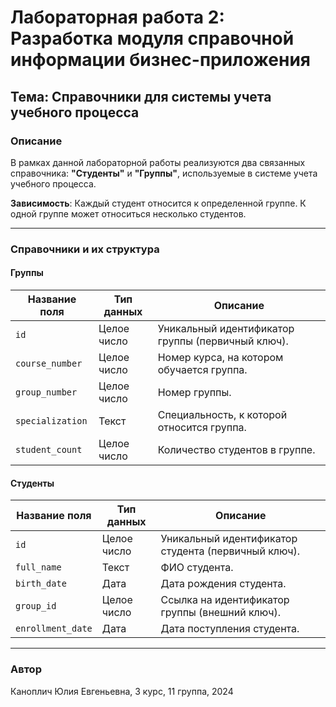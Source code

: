 # Лабораторная работа 2: Разработка модуля справочной информации бизнес-приложения

## Тема: Справочники для системы учета учебного процесса

### Описание
В рамках данной лабораторной работы реализуются два связанных справочника: **"Студенты"** и **"Группы"**, используемые в системе учета учебного процесса.

**Зависимость**: Каждый студент относится к определенной группе. К одной группе может относиться несколько студентов.

---

### Справочники и их структура

#### **Группы**
| **Название поля**   | **Тип данных**    | **Описание**                                         |
|----------------------|-------------------|-----------------------------------------------------|
| `id`                | Целое число       | Уникальный идентификатор группы (первичный ключ).  |
| `course_number`     | Целое число       | Номер курса, на котором обучается группа.          |
| `group_number`      | Целое число       | Номер группы.                                       |
| `specialization`    | Текст             | Специальность, к которой относится группа.         |
| `student_count`     | Целое число       | Количество студентов в группе.                     |

#### **Студенты**
| **Название поля**   | **Тип данных**    | **Описание**                                         |
|----------------------|-------------------|-----------------------------------------------------|
| `id`                | Целое число       | Уникальный идентификатор студента (первичный ключ).|
| `full_name`         | Текст             | ФИО студента.                                       |
| `birth_date`        | Дата              | Дата рождения студента.                            |
| `group_id`          | Целое число       | Ссылка на идентификатор группы (внешний ключ).     |
| `enrollment_date`   | Дата              | Дата поступления студента.                         |

---

### Автор
Каноплич Юлия Евгеньевна, 3 курс, 11 группа, 2024
